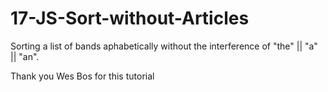 # 17-JS-Sort-without-Articles
Sorting a list of bands aphabetically without the interference of "the" || "a" || "an".

Thank you Wes Bos for this tutorial
